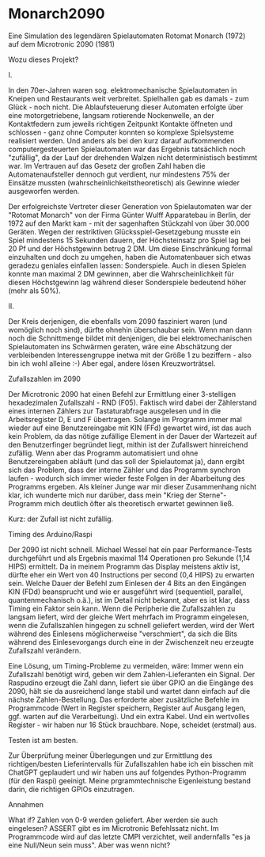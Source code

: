 # Monarch2090

Eine Simulation des legendären Spielautomaten Rotomat Monarch (1972) auf dem Microtronic 2090 (1981)

Wozu dieses Projekt?

I.

In den 70er-Jahren waren sog. elektromechanische Spielautomaten in Kneipen und Restaurants weit verbreitet. Spielhallen gab es damals - zum Glück - noch nicht. Die Ablaufsteuerung dieser Automaten erfolgte über eine motorgetriebene, langsam rotierende Nockenwelle, an der Kontaktfedern zum jeweils richtigen Zeitpunkt Kontakte öffneten und schlossen - ganz ohne Computer konnten so komplexe Spielsysteme realisiert werden. Und anders als bei den kurz darauf aufkommenden computergesteuerten Spielautomaten war das Ergebnis tatsächlich noch "zufällig", da der Lauf der drehenden Walzen nicht deterministisch bestimmt war. Im Vertrauen auf das Gesetz der großen Zahl haben die Automatenaufsteller dennoch gut verdient, nur mindestens 75% der Einsätze mussten (wahrscheinlichkeitstheoretisch) als Gewinne wieder ausgeworfen werden. 

Der erfolgreichste Vertreter dieser Generation von Spielautomaten war der "Rotomat Monarch" von der Firma Günter Wulff Apparatebau in Berlin, der 1972 auf den Markt kam - mit der sagenhaften Stückzahl von über 30.000 Geräten. Wegen der restriktiven Glücksspiel-Gesetzgebung musste ein Spiel mindestens 15 Sekunden dauern, der Höchsteinsatz pro Spiel lag bei 20 Pf und der Höchstgewinn betrug 2 DM. Um diese Einschränkung formal einzuhalten und doch zu umgehen, haben die Automatenbauer sich etwas geradezu geniales einfallen lassen: Sonderspiele. Auch in diesen Spielen konnte man maximal 2 DM gewinnen, aber die Wahrscheinlichkeit für diesen Höchstgewinn lag während dieser Sonderspiele bedeutend höher (mehr als 50%). 



II.



Der Kreis derjenigen, die ebenfalls vom 2090 fasziniert waren (und womöglich noch sind), dürfte ohnehin überschaubar sein. Wenn man dann noch die Schnittmenge bildet mit denjenigen, die bei elektromechanischen Spielautomaten ins Schwärmen geraten, wäre eine Abschätzung der verbleibenden Interessengruppe inetwa mit der Größe 1 zu beziffern - also bin ich wohl alleine :-) Aber egal, andere lösen Kreuzworträtsel. 



Zufallszahlen im 2090

Der Microtronic 2090 hat einen Befehl zur Ermittlung einer 3-stelligen hexadezimalen Zufallszahl - RND (F05). Faktisch wird dabei der Zählerstand eines internen Zählers zur Tastaturabfrage ausgelesen und in die Arbeitsregister D, E und F übertragen. Solange im Programm immer mal wieder auf eine Benutzereingabe mit KIN (FFd) gewartet wird, ist das auch kein Problem, da das nötige zufällige Element in der Dauer der Wartezeit auf den Benutzerfinger begründet liegt, mithin ist der Zufallswert hinreichend zufällig. Wenn aber das Programm automatisiert und ohne Benutzereingaben abläuft (und das soll der Spielautomat ja), dann ergibt sich das Problem, dass der interne Zähler und das Programm synchron laufen - wodurch sich immer wieder feste Folgen in der Abarbeitung des Programms ergeben. Als kleiner Junge war mir dieser Zusammenhang nicht klar, ich wunderte mich nur darüber, dass mein "Krieg der Sterne"-Programm mich deutlich öfter als theoretisch erwartet gewinnen ließ. 

Kurz: der Zufall ist nicht zufällig. 



Timing des Arduino/Raspi

Der 2090 ist nicht schnell. Michael Wessel hat ein paar Performance-Tests durchgeführt und als Ergebnis maximal 114 Operationen pro Sekunde (1,14 HIPS) ermittelt. Da in meinem Programm das Display meistens aktiv ist, dürfte eher ein Wert von 40 Instructions per second (0,4 HIPS) zu erwarten sein. Welche Dauer der Befehl zum Einlesen der 4 Bits an den Eingängen KIN (FDd) beansprucht und wie er ausgeführt wird (sequentiell, parallel, quantenmechanisch o.ä.), ist im Detail nicht bekannt, aber es ist klar, dass Timing ein Faktor sein kann. Wenn die Peripherie die Zufallszahlen zu langsam liefert, wird der gleiche Wert mehrfach im Programm eingelesen, wenn die Zufallszahlen hingegen zu schnell geliefert werden, wird der Wert während des Einlesens möglicherweise "verschmiert", da sich die Bits während des Einlesevorgangs durch eine in der Zwischenzeit neu erzeugte Zufallszahl verändern.

Eine Lösung, um Timing-Probleme zu vermeiden, wäre: Immer wenn ein Zufallszahl benötigt wird, geben wir dem Zahlen-Lieferanten ein Signal. Der Raspudino erzeugt die Zahl dann, liefert sie über GPIO an die Eingänge des 2090, hält sie da ausreichend lange stabil und wartet dann einfach auf die nächste Zahlen-Bestellung. Das erforderte aber zusätzliche Befehle im Programmcode (Wert in Register speichern, Register auf Ausgang legen, ggf. warten auf die Verarbeitung). Und ein extra Kabel. Und ein wertvolles Register - wir haben nur 16 Stück brauchbare. Nope, scheidet (erstmal) aus.

Testen ist am besten.

Zur Überprüfung meiner Überlegungen und zur Ermittlung des richtigen/besten Lieferintervalls für Zufallszahlen habe ich ein bisschen mit ChatGPT geplaudert und wir haben uns auf folgendes Python-Programm (für den Raspi) geeinigt. Meine prgrammtechnische Eigenleistung bestand darin, die richtigen GPIOs einzutragen. 


Annahmen

What if? Zahlen von 0-9 werden geliefert. Aber werden sie auch eingelesen? ASSERT gibt es im Microtronic Befehlssatz nicht. Im Programmcode wird auf das letzte CMPI verzichtet, weil andernfalls "es ja eine Null/Neun sein muss". Aber was wenn nicht? 
